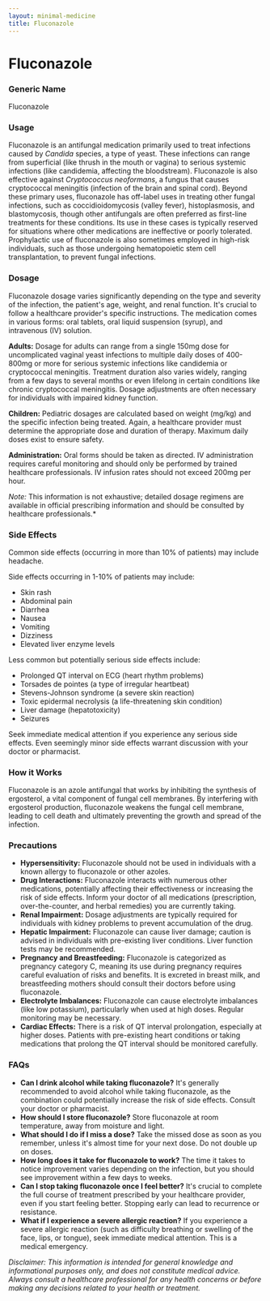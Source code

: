 ```yaml
---
layout: minimal-medicine
title: Fluconazole
---
```


# Fluconazole
### Generic Name
Fluconazole

### Usage

Fluconazole is an antifungal medication primarily used to treat infections caused by *Candida* species, a type of yeast.  These infections can range from superficial (like thrush in the mouth or vagina) to serious systemic infections (like candidemia, affecting the bloodstream).  Fluconazole is also effective against *Cryptococcus neoformans*, a fungus that causes cryptococcal meningitis (infection of the brain and spinal cord).  Beyond these primary uses, fluconazole has off-label uses in treating other fungal infections, such as coccidioidomycosis (valley fever), histoplasmosis, and blastomycosis, though other antifungals are often preferred as first-line treatments for these conditions.  Its use in these cases is typically reserved for situations where other medications are ineffective or poorly tolerated.  Prophylactic use of fluconazole is also sometimes employed in high-risk individuals, such as those undergoing hematopoietic stem cell transplantation, to prevent fungal infections.

### Dosage

Fluconazole dosage varies significantly depending on the type and severity of the infection, the patient's age, weight, and renal function.  It's crucial to follow a healthcare provider's specific instructions.  The medication comes in various forms: oral tablets, oral liquid suspension (syrup), and intravenous (IV) solution.

**Adults:**  Dosage for adults can range from a single 150mg dose for uncomplicated vaginal yeast infections to multiple daily doses of 400-800mg or more for serious systemic infections like candidemia or cryptococcal meningitis.  Treatment duration also varies widely, ranging from a few days to several months or even lifelong in certain conditions like chronic cryptococcal meningitis.  Dosage adjustments are often necessary for individuals with impaired kidney function.

**Children:**  Pediatric dosages are calculated based on weight (mg/kg) and the specific infection being treated.  Again,  a healthcare provider must determine the appropriate dose and duration of therapy.  Maximum daily doses exist to ensure safety.

**Administration:** Oral forms should be taken as directed.  IV administration requires careful monitoring and should only be performed by trained healthcare professionals.  IV infusion rates should not exceed 200mg per hour.

*Note:* This information is not exhaustive; detailed dosage regimens are available in official prescribing information and should be consulted by healthcare professionals.*


### Side Effects

Common side effects (occurring in more than 10% of patients) may include headache.

Side effects occurring in 1-10% of patients may include:

* Skin rash
* Abdominal pain
* Diarrhea
* Nausea
* Vomiting
* Dizziness
* Elevated liver enzyme levels


Less common but potentially serious side effects include:

* Prolonged QT interval on ECG (heart rhythm problems)
* Torsades de pointes (a type of irregular heartbeat)
* Stevens-Johnson syndrome (a severe skin reaction)
* Toxic epidermal necrolysis (a life-threatening skin condition)
* Liver damage (hepatotoxicity)
* Seizures

Seek immediate medical attention if you experience any serious side effects.  Even seemingly minor side effects warrant discussion with your doctor or pharmacist.


### How it Works

Fluconazole is an azole antifungal that works by inhibiting the synthesis of ergosterol, a vital component of fungal cell membranes.  By interfering with ergosterol production, fluconazole weakens the fungal cell membrane, leading to cell death and ultimately preventing the growth and spread of the infection.


### Precautions

* **Hypersensitivity:** Fluconazole should not be used in individuals with a known allergy to fluconazole or other azoles.
* **Drug Interactions:** Fluconazole interacts with numerous other medications, potentially affecting their effectiveness or increasing the risk of side effects.  Inform your doctor of all medications (prescription, over-the-counter, and herbal remedies) you are currently taking.
* **Renal Impairment:**  Dosage adjustments are typically required for individuals with kidney problems to prevent accumulation of the drug.
* **Hepatic Impairment:** Fluconazole can cause liver damage; caution is advised in individuals with pre-existing liver conditions.  Liver function tests may be recommended.
* **Pregnancy and Breastfeeding:** Fluconazole is categorized as pregnancy category C, meaning its use during pregnancy requires careful evaluation of risks and benefits.  It is excreted in breast milk, and breastfeeding mothers should consult their doctors before using fluconazole.
* **Electrolyte Imbalances:** Fluconazole can cause electrolyte imbalances (like low potassium), particularly when used at high doses. Regular monitoring may be necessary.
* **Cardiac Effects:** There is a risk of QT interval prolongation, especially at higher doses. Patients with pre-existing heart conditions or taking medications that prolong the QT interval should be monitored carefully.

### FAQs

* **Can I drink alcohol while taking fluconazole?**  It's generally recommended to avoid alcohol while taking fluconazole, as the combination could potentially increase the risk of side effects.  Consult your doctor or pharmacist.
* **How should I store fluconazole?** Store fluconazole at room temperature, away from moisture and light.
* **What should I do if I miss a dose?** Take the missed dose as soon as you remember, unless it's almost time for your next dose.  Do not double up on doses.
* **How long does it take for fluconazole to work?** The time it takes to notice improvement varies depending on the infection, but you should see improvement within a few days to weeks.
* **Can I stop taking fluconazole once I feel better?**  It's crucial to complete the full course of treatment prescribed by your healthcare provider, even if you start feeling better. Stopping early can lead to recurrence or resistance.
* **What if I experience a severe allergic reaction?** If you experience a severe allergic reaction (such as difficulty breathing or swelling of the face, lips, or tongue), seek immediate medical attention.  This is a medical emergency.


*Disclaimer: This information is intended for general knowledge and informational purposes only, and does not constitute medical advice.  Always consult a healthcare professional for any health concerns or before making any decisions related to your health or treatment.*
